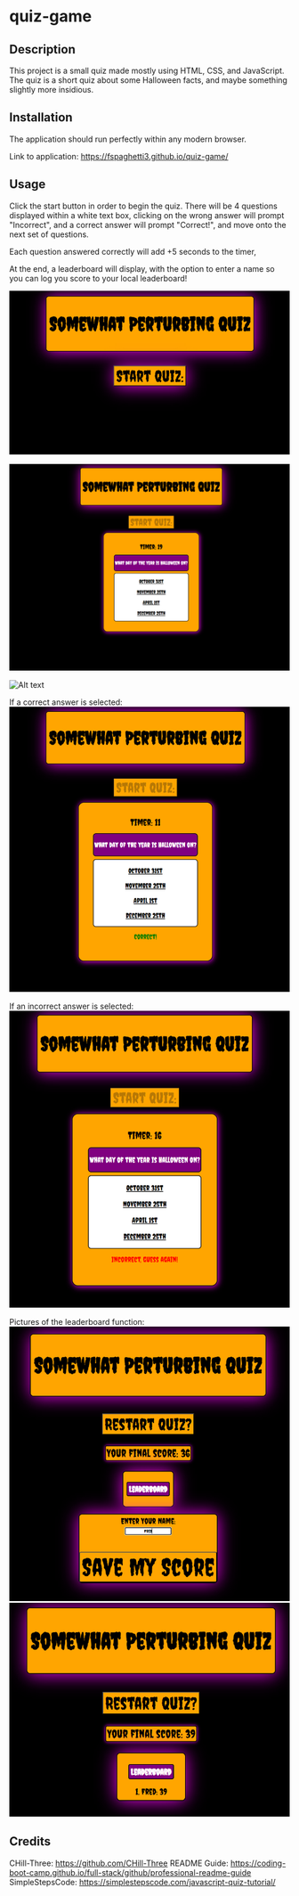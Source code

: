 # quiz-game

## Description

This project is a small quiz made mostly using HTML, CSS, and JavaScript. The quiz is a short quiz about some Halloween facts, and maybe something slightly more insidious.

## Installation

The application should run perfectly within any modern browser.

Link to application: 
https://fspaghetti3.github.io/quiz-game/

## Usage

Click the start button in order to begin the quiz. There will be 4 questions displayed within a white text box, clicking on the wrong answer will prompt "Incorrect", and a correct answer will prompt "Correct!", and move onto the next set of questions.

Each question answered correctly will add +5 seconds to the timer,

At the end, a leaderboard will display, with the option to enter a name so you can log you score to your local leaderboard!

![Alt text](images/pictor1.PNG)


![Alt text](images/pictor2.PNG)

![Alt text]()


If a correct answer is selected:
![Alt text](images/pictor3.PNG)


If an incorrect answer is selected:
![Alt text](images/pictor4.PNG)

Pictures of the leaderboard function:
![Alt text](images/pictor5.PNG)
![Alt text](images/pictor6.PNG)

## Credits

CHill-Three: https://github.com/CHill-Three
README Guide: https://coding-boot-camp.github.io/full-stack/github/professional-readme-guide
SimpleStepsCode: https://simplestepscode.com/javascript-quiz-tutorial/
